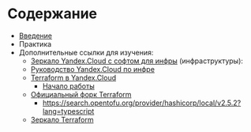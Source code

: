 # Содержание

- [Введение](https://github.com/lamjob1993/terraform-monitoring/tree/main/terraform/beggining)
- Практика
- Дополнительные ссылки для изучения:
  - [Зеркало Yandex.Cloud с софтом для инфры](https://mirror.yandex.ru/) (инфраструктуры): 
  - [Руководство Yandex.Cloud по инфре](https://yandex.cloud/ru/docs/tutorials/) 
  - [Terraform в Yandex.Cloud](https://yandex.cloud/ru/blog/posts/2019/03/terraform)
    - [Начало работы](https://yandex.cloud/ru/docs/tutorials/infrastructure-management/terraform-quickstart)
  - [Официальный форк Terraform](https://opentofu.org/docs/intro/install/deb/)
    - https://search.opentofu.org/provider/hashicorp/local/v2.5.2?lang=typescript
  - [Зеркало Terraform ](https://terraform-registry-mirror.ru/)

